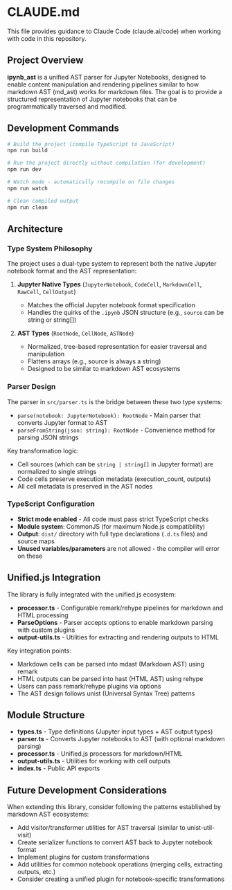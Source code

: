# CLAUDE.md

This file provides guidance to Claude Code (claude.ai/code) when working with code in this repository.

## Project Overview

**ipynb_ast** is a unified AST parser for Jupyter Notebooks, designed to enable content manipulation and rendering pipelines similar to how markdown AST (md_ast) works for markdown files. The goal is to provide a structured representation of Jupyter notebooks that can be programmatically traversed and modified.

## Development Commands

```bash
# Build the project (compile TypeScript to JavaScript)
npm run build

# Run the project directly without compilation (for development)
npm run dev

# Watch mode - automatically recompile on file changes
npm run watch

# Clean compiled output
npm run clean
```

## Architecture

### Type System Philosophy

The project uses a dual-type system to represent both the native Jupyter notebook format and the AST representation:

1. **Jupyter Native Types** (`JupyterNotebook`, `CodeCell`, `MarkdownCell`, `RawCell`, `CellOutput`)
   - Matches the official Jupyter notebook format specification
   - Handles the quirks of the `.ipynb` JSON structure (e.g., `source` can be string or string[])

2. **AST Types** (`RootNode`, `CellNode`, `ASTNode`)
   - Normalized, tree-based representation for easier traversal and manipulation
   - Flattens arrays (e.g., source is always a string)
   - Designed to be similar to markdown AST ecosystems

### Parser Design

The parser in `src/parser.ts` is the bridge between these two type systems:

- `parse(notebook: JupyterNotebook): RootNode` - Main parser that converts Jupyter format to AST
- `parseFromString(json: string): RootNode` - Convenience method for parsing JSON strings

Key transformation logic:
- Cell sources (which can be `string | string[]` in Jupyter format) are normalized to single strings
- Code cells preserve execution metadata (execution_count, outputs)
- All cell metadata is preserved in the AST nodes

### TypeScript Configuration

- **Strict mode enabled** - All code must pass strict TypeScript checks
- **Module system**: CommonJS (for maximum Node.js compatibility)
- **Output**: `dist/` directory with full type declarations (`.d.ts` files) and source maps
- **Unused variables/parameters** are not allowed - the compiler will error on these

## Unified.js Integration

The library is fully integrated with the unified.js ecosystem:

- **processor.ts** - Configurable remark/rehype pipelines for markdown and HTML processing
- **ParseOptions** - Parser accepts options to enable markdown parsing with custom plugins
- **output-utils.ts** - Utilities for extracting and rendering outputs to HTML

Key integration points:
- Markdown cells can be parsed into mdast (Markdown AST) using remark
- HTML outputs can be parsed into hast (HTML AST) using rehype
- Users can pass remark/rehype plugins via options
- The AST design follows unist (Universal Syntax Tree) patterns

## Module Structure

- **types.ts** - Type definitions (Jupyter input types + AST output types)
- **parser.ts** - Converts Jupyter notebooks to AST (with optional markdown parsing)
- **processor.ts** - Unified.js processors for markdown/HTML
- **output-utils.ts** - Utilities for working with cell outputs
- **index.ts** - Public API exports

## Future Development Considerations

When extending this library, consider following the patterns established by markdown AST ecosystems:

- Add visitor/transformer utilities for AST traversal (similar to unist-util-visit)
- Create serializer functions to convert AST back to Jupyter notebook format
- Implement plugins for custom transformations
- Add utilities for common notebook operations (merging cells, extracting outputs, etc.)
- Consider creating a unified plugin for notebook-specific transformations
